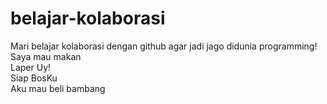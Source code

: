 # belajar-kolaborasi
Mari belajar kolaborasi dengan github agar jadi jago didunia programming!<br>
Saya mau makan<br>
Laper Uy!<br>
Siap BosKu<br>
Aku mau beli bambang
